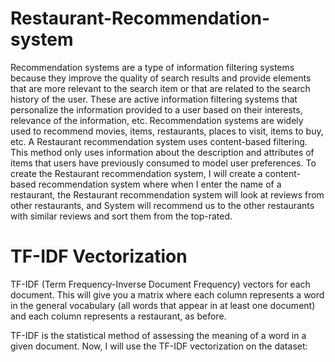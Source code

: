 # Restaurant-Recommendation-system
Recommendation systems are a type of information filtering systems because they improve the quality of search results and provide elements that are more relevant to the search item or that are related to the search history of the user.
These are active information filtering systems that personalize the information provided to a user based on their interests, relevance of the information, etc. Recommendation systems are widely used to recommend movies, items, restaurants, places to visit, items to buy, etc.
A Restaurant recommendation system uses content-based filtering. This method only uses information about the description and attributes of items that users have previously consumed to model user preferences.
To create the Restaurant recommendation system, I will create a content-based recommendation system where when I enter the name of a restaurant, the Restaurant recommendation system will look at reviews from other restaurants, and System will recommend us to the other restaurants with similar reviews and sort them from the top-rated.
# TF-IDF Vectorization

TF-IDF (Term Frequency-Inverse Document Frequency) vectors for each document. This will give you a matrix where each column represents a word in the general vocabulary (all words that appear in at least one document) and each column represents a restaurant, as before.

TF-IDF is the statistical method of assessing the meaning of a word in a given document. Now, I will use the TF-IDF vectorization on the dataset:
